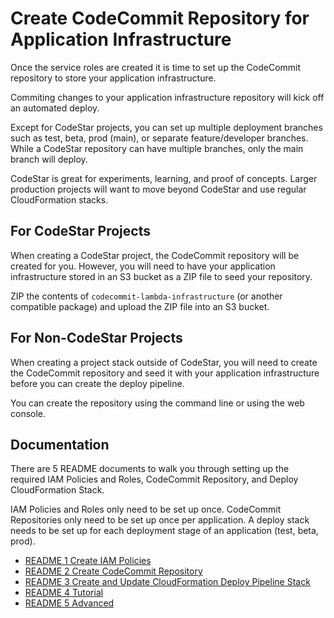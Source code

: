 # Create CodeCommit Repository for Application Infrastructure

Once the service roles are created it is time to set up the CodeCommit repository to store your application infrastructure.

Commiting changes to your application infrastructure repository will kick off an automated deploy.

Except for CodeStar projects, you can set up multiple deployment branches such as test, beta, prod (main), or separate feature/developer branches. While a CodeStar repository can have multiple branches, only the main branch will deploy.

CodeStar is great for experiments, learning, and proof of concepts. Larger production projects will want to move beyond CodeStar and use regular CloudFormation stacks.

## For CodeStar Projects

When creating a CodeStar project, the CodeCommit repository will be created for you. However, you will need to have your application infrastructure stored in an S3 bucket as a ZIP file to seed your repository.

ZIP the contents of `codecommit-lambda-infrastructure` (or another compatible package) and upload the ZIP file into an S3 bucket.

## For Non-CodeStar Projects

When creating a project stack outside of CodeStar, you will need to create the CodeCommit repository and seed it with your application infrastructure before you can create the deploy pipeline.

You can create the repository using the command line or using the web console.

## Documentation

There are 5 README documents to walk you through setting up the required IAM Policies and Roles, CodeCommit Repository, and Deploy CloudFormation Stack. 

IAM Policies and Roles only need to be set up once. CodeCommit Repositories only need to be set up once per application. A deploy stack needs to be set up for each deployment stage of an application (test, beta, prod).

- [README 1 Create IAM Policies](README-1-IAM-Policies.md)
- [README 2 Create CodeCommit Repository](README-2-CodeCommit-Repository.md)
- [README 3 Create and Update CloudFormation Deploy Pipeline Stack](README-3-CloudFormation-Deploy-Stack.md)
- [README 4 Tutorial](README-4-Tutorial.md)
- [README 5 Advanced](README-5-Advanced.md)